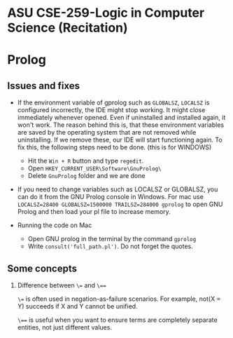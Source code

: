 # ASU CSE-259-Logic in Computer Science (Recitation)
# Prolog

## Issues and fixes
- If the environment variable of gprolog such as `GLOBALSZ`, `LOCALSZ` is configured incorrectly, the IDE might stop working. It might close immediately whenever opened. Even if uninstalled and installed again, it won't work. The reason behind this is, that these environment variables are saved by the operating system that are not removed while uninstalling. If we remove these, our IDE will start functioning again. To fix this, the following steps need to be done. (this is for WINDOWS)
  - Hit the `Win + R` button and type `regedit`.
  - Open `HKEY_CURRENT_USER\Software\GnuProlog\`
  - Delete `GnuProlog` folder and we are done

- If you need to change variables such as LOCALSZ or GLOBALSZ, you can do it from the GNU Prolog console in Windows. For mac use `LOCALSZ=28400 GLOBALSZ=1500000 TRAILSZ=284000 gprolog` to open GNU Prolog and then load your pl file to increase memory.

- Running the code on Mac
  - Open GNU prolog in the terminal by the command `gprolog`
  - Write `consult('full_path.pl')`. Do not forget the quotes.

## Some concepts
1. Difference between `\=` and `\==`

   `\=` is often used in negation-as-failure scenarios. For example, not(X = Y) succeeds if X and Y cannot be unified.

   `\==` is useful when you want to ensure terms are completely separate entities, not just different values.
